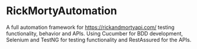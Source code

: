 # RickMortyAutomation
A full automation framework for https://rickandmortyapi.com/ testing functionality, behavior and APIs. Using Cucumber for BDD development, Selenium and TestNG for testing functionality and RestAssured for the APIs. 
